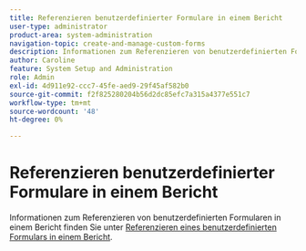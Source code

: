 ```yaml
---
title: Referenzieren benutzerdefinierter Formulare in einem Bericht
user-type: administrator
product-area: system-administration
navigation-topic: create-and-manage-custom-forms
description: Informationen zum Referenzieren von benutzerdefinierten Formularen in einem Bericht finden Sie im Artikel "Referenzieren eines benutzerdefinierten Formulars in einem Bericht".
author: Caroline
feature: System Setup and Administration
role: Admin
exl-id: 4d911e92-ccc7-45fe-aed9-29f45af582b0
source-git-commit: f2f825280204b56d2dc85efc7a315a4377e551c7
workflow-type: tm+mt
source-wordcount: '48'
ht-degree: 0%

---
```


# Referenzieren benutzerdefinierter Formulare in einem Bericht

Informationen zum Referenzieren von benutzerdefinierten Formularen in einem Bericht finden Sie unter [Referenzieren eines benutzerdefinierten Formulars in einem Bericht](../../../reports-and-dashboards/reports/creating-and-managing-reports/reference-custom-form-report.md).
